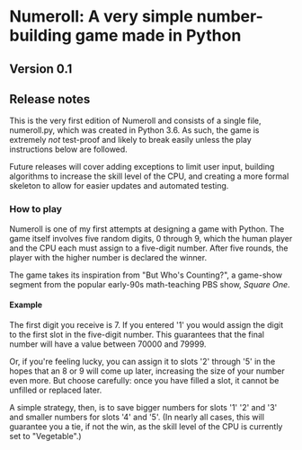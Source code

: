 # Numeroll: A very simple number-building game made in Python
## Version 0.1

## Release notes
This is the very first edition of Numeroll and consists of a single file, numeroll.py, which was created in Python 3.6. As such, the game is extremely _not_ test-proof and likely to break easily unless the play instructions below are followed.

Future releases will cover adding exceptions to limit user input, building algorithms to increase the skill level of the CPU, and creating a more formal skeleton to allow for easier updates and automated testing.

### How to play
Numeroll is one of my first attempts at designing a game with Python. The game itself involves five random digits, 0 through 9, which the human player and the CPU each must assign to a five-digit number. After five rounds, the player with the higher number is declared the winner.

The game takes its inspiration from "But Who's Counting?", a game-show segment from the popular early-90s math-teaching PBS show, _Square One_.

#### Example
The first digit you receive is 7. If you entered '1' you would assign the digit to the first slot in the five-digit number. This guarantees that the final number will have a value between 70000 and 79999.

Or, if you're feeling lucky, you can assign it to slots '2' through '5' in the hopes that an 8 or 9 will come up later, increasing the size of your number even more. But choose carefully: once you have filled a slot, it cannot be unfilled or replaced later.

A simple strategy, then, is to save bigger numbers for slots '1' '2' and '3' and smaller numbers for slots '4' and '5'. (In nearly all cases, this will guarantee you a tie, if not the win, as the skill level of the CPU is currently set to "Vegetable".)
